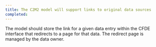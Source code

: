 ```yaml
---
title: The C2M2 model will support links to original data sources
completed:
---
```


The model should store the link for a given data entry within the CFDE interface that redirects to a page for that data. The redirect page is managed by the data owner.
